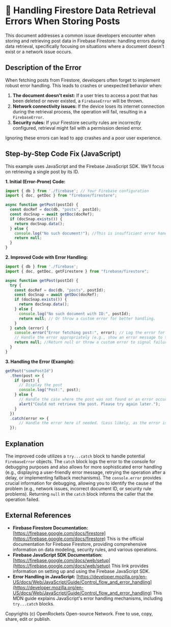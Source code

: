 # 🐞 Handling Firestore Data Retrieval Errors When Storing Posts


This document addresses a common issue developers encounter when storing and retrieving post data in Firebase Firestore: handling errors during data retrieval, specifically focusing on situations where a document doesn't exist or a network issue occurs.

## Description of the Error

When fetching posts from Firestore, developers often forget to implement robust error handling.  This leads to crashes or unexpected behavior when:

1. **The document doesn't exist:**  If a user tries to access a post that has been deleted or never existed, a `FirebaseError` will be thrown.
2. **Network connectivity issues:**  If the device loses its internet connection during the retrieval process, the operation will fail, resulting in a `FirebaseError`.
3. **Security rules:** If your Firestore security rules are incorrectly configured, retrieval might fail with a permission denied error.

Ignoring these errors can lead to app crashes and a poor user experience.

## Step-by-Step Code Fix (JavaScript)

This example uses JavaScript and the Firebase JavaScript SDK.  We'll focus on retrieving a single post by its ID.

**1. Initial (Error-Prone) Code:**

```javascript
import { db } from './firebase'; // Your Firebase configuration
import { doc, getDoc } from "firebase/firestore";

async function getPost(postId) {
  const docRef = doc(db, "posts", postId);
  const docSnap = await getDoc(docRef);
  if (docSnap.exists()) {
    return docSnap.data();
  } else {
    console.log("No such document!"); //This is insufficient error handling.
    return null; 
  }
}
```

**2. Improved Code with Error Handling:**

```javascript
import { db } from './firebase';
import { doc, getDoc, getFirestore } from "firebase/firestore";

async function getPost(postId) {
  try {
    const docRef = doc(db, "posts", postId);
    const docSnap = await getDoc(docRef);
    if (docSnap.exists()) {
      return docSnap.data();
    } else {
      console.log("No such document with ID:", postId);
      return null; // Or throw a custom error for better handling.
    }
  } catch (error) {
    console.error("Error fetching post:", error); // Log the error for debugging.
    // Handle the error appropriately (e.g., show an error message to the user, retry the operation, etc.).
    return null; //Return null or throw a custom error to signal failure.
  }
}
```


**3. Handling the Error (Example):**

```javascript
getPost("somePostId")
  .then(post => {
    if (post) {
      // Display the post
      console.log("Post:", post);
    } else {
      // Handle the case where the post was not found or an error occurred.
      alert("Could not retrieve the post. Please try again later.");
    }
  })
  .catch(error => {
      // Handle the error here if needed. (Less likely, as the error is handled in getPost already.)
  });
```

## Explanation

The improved code utilizes a `try...catch` block to handle potential `FirebaseError` objects.  The `catch` block logs the error to the console for debugging purposes and also allows for more sophisticated error handling (e.g., displaying a user-friendly error message, retrying the operation after a delay, or implementing fallback mechanisms).  The `console.error` provides crucial information for debugging, allowing you to identify the cause of the problem (e.g., network issues, incorrect document ID, or security rule problems). Returning `null` in the `catch` block informs the caller that the operation failed.


## External References

* **Firebase Firestore Documentation:** [https://firebase.google.com/docs/firestore](https://firebase.google.com/docs/firestore)  This is the official documentation for Firebase Firestore, providing comprehensive information on data modeling, security rules, and various operations.
* **Firebase JavaScript SDK Documentation:** [https://firebase.google.com/docs/web/setup](https://firebase.google.com/docs/web/setup)  This link provides information on setting up and using the Firebase JavaScript SDK.
* **Error Handling in JavaScript:** [https://developer.mozilla.org/en-US/docs/Web/JavaScript/Guide/Control_flow_and_error_handling](https://developer.mozilla.org/en-US/docs/Web/JavaScript/Guide/Control_flow_and_error_handling) This MDN guide explains JavaScript's error handling mechanisms, including `try...catch` blocks.


Copyrights (c) OpenRockets Open-source Network. Free to use, copy, share, edit or publish.


